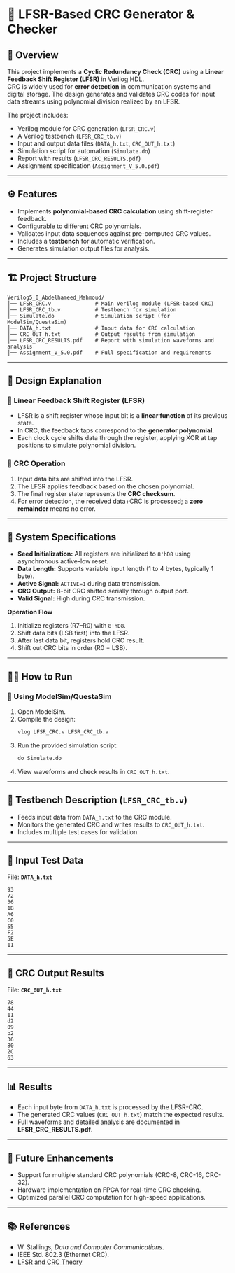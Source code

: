 # 📘 LFSR-Based CRC Generator & Checker  

## 🔎 Overview  
This project implements a **Cyclic Redundancy Check (CRC)** using a **Linear Feedback Shift Register (LFSR)** in Verilog HDL.  
CRC is widely used for **error detection** in communication systems and digital storage. The design generates and validates CRC codes for input data streams using polynomial division realized by an LFSR.  

The project includes:  
- Verilog module for CRC generation (`LFSR_CRC.v`)  
- A Verilog testbench (`LFSR_CRC_tb.v`)  
- Input and output data files (`DATA_h.txt`, `CRC_OUT_h.txt`)  
- Simulation script for automation (`Simulate.do`)  
- Report with results (`LFSR_CRC_RESULTS.pdf`)  
- Assignment specification (`Assignment_V_5.0.pdf`)  

---

## ⚙️ Features  
- Implements **polynomial-based CRC calculation** using shift-register feedback.  
- Configurable to different CRC polynomials.  
- Validates input data sequences against pre-computed CRC values.  
- Includes a **testbench** for automatic verification.  
- Generates simulation output files for analysis.  

---

## 🏗 Project Structure  

```
Verilog5_0_Abdelhameed_Mahmoud/
│── LFSR_CRC.v              # Main Verilog module (LFSR-based CRC)
│── LFSR_CRC_tb.v           # Testbench for simulation
│── Simulate.do             # Simulation script (for ModelSim/QuestaSim)
│── DATA_h.txt              # Input data for CRC calculation
│── CRC_OUT_h.txt           # Output results from simulation
│── LFSR_CRC_RESULTS.pdf    # Report with simulation waveforms and analysis
│── Assignment_V_5.0.pdf    # Full specification and requirements
```

---

## 📐 Design Explanation  

### 🔸 Linear Feedback Shift Register (LFSR)  
- LFSR is a shift register whose input bit is a **linear function** of its previous state.  
- In CRC, the feedback taps correspond to the **generator polynomial**.  
- Each clock cycle shifts data through the register, applying XOR at tap positions to simulate polynomial division.  

### 🔸 CRC Operation  
1. Input data bits are shifted into the LFSR.  
2. The LFSR applies feedback based on the chosen polynomial.  
3. The final register state represents the **CRC checksum**.  
4. For error detection, the received data+CRC is processed; a **zero remainder** means no error.  

---

## 📑 System Specifications  
  
- **Seed Initialization:** All registers are initialized to `8'hD8` using asynchronous active-low reset.  
- **Data Length:** Supports variable input length (1 to 4 bytes, typically 1 byte).  
- **Active Signal:** `ACTIVE=1` during data transmission.  
- **CRC Output:** 8-bit CRC shifted serially through output port.  
- **Valid Signal:** High during CRC transmission.  

**Operation Flow**  
1. Initialize registers (R7–R0) with `8'hD8`.  
2. Shift data bits (LSB first) into the LFSR.  
3. After last data bit, registers hold CRC result.  
4. Shift out CRC bits in order (R0 = LSB).  

---

## 🧑‍💻 How to Run  

### 🔹 Using ModelSim/QuestaSim  
1. Open ModelSim.  
2. Compile the design:  
   ```tcl
   vlog LFSR_CRC.v LFSR_CRC_tb.v
   ```  
3. Run the provided simulation script:  
   ```tcl
   do Simulate.do
   ```  
4. View waveforms and check results in `CRC_OUT_h.txt`.  

---

## 📝 Testbench Description (`LFSR_CRC_tb.v`)  
- Feeds input data from `DATA_h.txt` to the CRC module.  
- Monitors the generated CRC and writes results to `CRC_OUT_h.txt`.  
- Includes multiple test cases for validation.  

---

## 📂 Input Test Data  

File: **`DATA_h.txt`**  
```
93
72
36
1B
A6
C0
55
F2
5E
11
```

---

## 📂 CRC Output Results  

File: **`CRC_OUT_h.txt`**  
```
78
44
11
d2
09
b2
36
80
2C
63
```

---

## 📊 Results  
- Each input byte from `DATA_h.txt` is processed by the LFSR-CRC.  
- The generated CRC values (`CRC_OUT_h.txt`) match the expected results.  
- Full waveforms and detailed analysis are documented in **LFSR_CRC_RESULTS.pdf**.  

---

## 🔮 Future Enhancements  
- Support for multiple standard CRC polynomials (CRC-8, CRC-16, CRC-32).  
- Hardware implementation on FPGA for real-time CRC checking.  
- Optimized parallel CRC computation for high-speed applications.  

---

## 📚 References  
- W. Stallings, *Data and Computer Communications*.  
- IEEE Std. 802.3 (Ethernet CRC).  
- [LFSR and CRC Theory](https://en.wikipedia.org/wiki/Cyclic_redundancy_check)  
